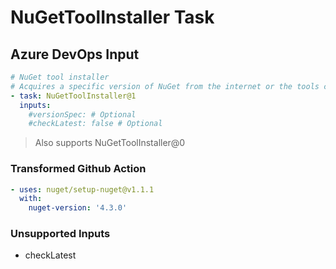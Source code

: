 # NuGetToolInstaller Task

## Azure DevOps Input

```yaml
# NuGet tool installer
# Acquires a specific version of NuGet from the internet or the tools cache and adds it to the PATH. Use this task to change the version of NuGet used in the NuGet tasks.
- task: NuGetToolInstaller@1
  inputs:
    #versionSpec: # Optional
    #checkLatest: false # Optional
```

> Also supports NuGetToolInstaller@0

### Transformed Github Action

```yaml
- uses: nuget/setup-nuget@v1.1.1
  with:
    nuget-version: '4.3.0'
```

### Unsupported Inputs

- checkLatest
